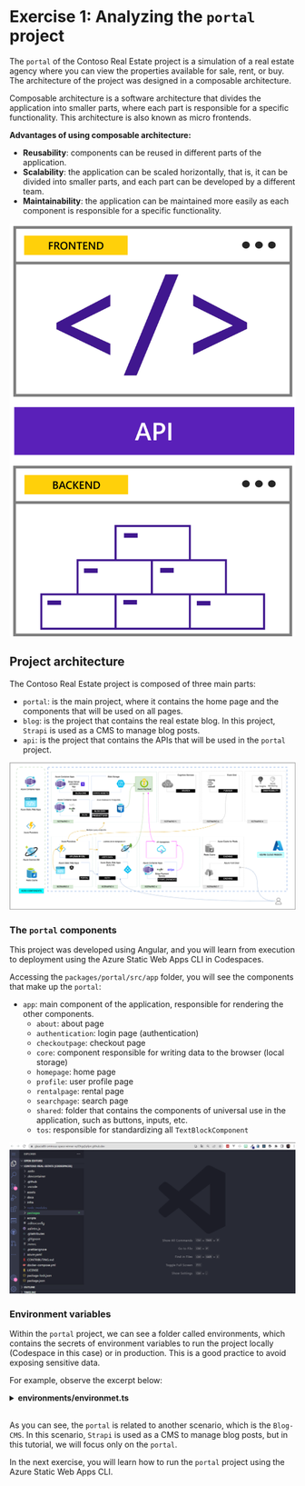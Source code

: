# Exercise 1: Analyzing the `portal` project

The `portal` of the Contoso Real Estate project is a simulation of a real estate agency where you can view the properties available for sale, rent, or buy. The architecture of the project was designed in a composable architecture.

Composable architecture is a software architecture that divides the application into smaller parts, where each part is responsible for a specific functionality. This architecture is also known as micro frontends.

**Advantages of using composable architecture:**

- **Reusability**: components can be reused in different parts of the application.
- **Scalability**: the application can be scaled horizontally, that is, it can be divided into smaller parts, and each part can be developed by a different team.
- **Maintainability**: the application can be maintained more easily as each component is responsible for a specific functionality.

![Composable Architecture Diagram](./images/composable-architecture-example.png)


## Project architecture

The Contoso Real Estate project is composed of three main parts:

- `portal`: is the main project, where it contains the home page and the components that will be used on all pages.
- `blog`: is the project that contains the real estate blog. In this project, `Strapi` is used as a CMS to manage blog posts.
- `api`: is the project that contains the APIs that will be used in the `portal` project.

![Contoso Real Estate Diagram](./images/e2e-full-horizontal.drawio.png)

### The `portal` components

This project was developed using Angular, and you will learn from execution to deployment using the Azure Static Web Apps CLI in Codespaces.

Accessing the `packages/portal/src/app` folder, you will see the components that make up the `portal`:

- `app`: main component of the application, responsible for rendering the other components.
  - `about`: about page
  - `authentication`: login page (authentication)
  - `checkoutpage`: checkout page
  - `core`: component responsible for writing data to the browser (local storage)
  - `homepage`: home page
  - `profile`: user profile page
  - `rentalpage`: rental page
  - `searchpage`: search page
  - `shared`: folder that contains the components of universal use in the application, such as buttons, inputs, etc.
  - `tos`: responsible for standardizing all `TextBlockComponent`

![Componentes](./images/gif-arquitetura-portal.gif)

### Environment variables

Within the `portal` project, we can see a folder called environments, which contains the secrets of environment variables to run the project locally (Codespace in this case) or in production. This is a good practice to avoid exposing sensitive data.

For example, observe the excerpt below:

<details><summary><b>environments/environmet.ts</b></summary>
<br/>

  ```ts
    export const environment = {
      production: false,
      blogUrl: 'http://localhost:3000',
      isCodespaces: process.env["CODESPACE_NAME"] ? true : false,
      strapiGraphQlUriInCodespace: `https://${process.env["CODESPACE_NAME"]}-1337.${process.env["GITHUB_CODESPACES_PORT_FORWARDING_DOMAIN"]}/graphql`,
      strapiGraphQlUriFallback: 'http://localhost:1337/graphql'
    };
  ```

</details>
<br/>

As you can see, the `portal` is related to another scenario, which is the `Blog-CMS`. In this scenario, `Strapi` is used as a CMS to manage blog posts, but in this tutorial, we will focus only on the `portal`.

In the next exercise, you will learn how to run the `portal` project using the Azure Static Web Apps CLI.